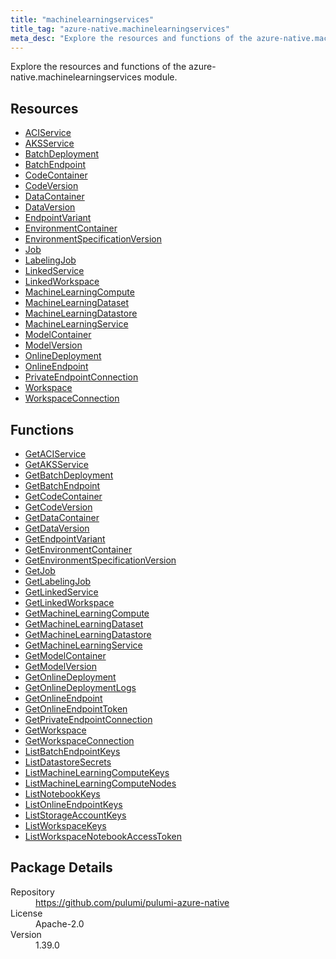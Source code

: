 ```yaml
---
title: "machinelearningservices"
title_tag: "azure-native.machinelearningservices"
meta_desc: "Explore the resources and functions of the azure-native.machinelearningservices module."
---
```


<!-- WARNING: this file was generated by Pulumi Docs Generator. -->
<!-- Do not edit by hand unless you're certain you know what you are doing! -->

Explore the resources and functions of the azure-native.machinelearningservices module.

<h2 id="resources">Resources</h2>
<ul class="api">
    <li><a href="aciservice" title="ACIService"><span class="symbol resource"></span>ACIService</a></li>
    <li><a href="aksservice" title="AKSService"><span class="symbol resource"></span>AKSService</a></li>
    <li><a href="batchdeployment" title="BatchDeployment"><span class="symbol resource"></span>BatchDeployment</a></li>
    <li><a href="batchendpoint" title="BatchEndpoint"><span class="symbol resource"></span>BatchEndpoint</a></li>
    <li><a href="codecontainer" title="CodeContainer"><span class="symbol resource"></span>CodeContainer</a></li>
    <li><a href="codeversion" title="CodeVersion"><span class="symbol resource"></span>CodeVersion</a></li>
    <li><a href="datacontainer" title="DataContainer"><span class="symbol resource"></span>DataContainer</a></li>
    <li><a href="dataversion" title="DataVersion"><span class="symbol resource"></span>DataVersion</a></li>
    <li><a href="endpointvariant" title="EndpointVariant"><span class="symbol resource"></span>EndpointVariant</a></li>
    <li><a href="environmentcontainer" title="EnvironmentContainer"><span class="symbol resource"></span>EnvironmentContainer</a></li>
    <li><a href="environmentspecificationversion" title="EnvironmentSpecificationVersion"><span class="symbol resource"></span>EnvironmentSpecificationVersion</a></li>
    <li><a href="job" title="Job"><span class="symbol resource"></span>Job</a></li>
    <li><a href="labelingjob" title="LabelingJob"><span class="symbol resource"></span>LabelingJob</a></li>
    <li><a href="linkedservice" title="LinkedService"><span class="symbol resource"></span>LinkedService</a></li>
    <li><a href="linkedworkspace" title="LinkedWorkspace"><span class="symbol resource"></span>LinkedWorkspace</a></li>
    <li><a href="machinelearningcompute" title="MachineLearningCompute"><span class="symbol resource"></span>MachineLearningCompute</a></li>
    <li><a href="machinelearningdataset" title="MachineLearningDataset"><span class="symbol resource"></span>MachineLearningDataset</a></li>
    <li><a href="machinelearningdatastore" title="MachineLearningDatastore"><span class="symbol resource"></span>MachineLearningDatastore</a></li>
    <li><a href="machinelearningservice" title="MachineLearningService"><span class="symbol resource"></span>MachineLearningService</a></li>
    <li><a href="modelcontainer" title="ModelContainer"><span class="symbol resource"></span>ModelContainer</a></li>
    <li><a href="modelversion" title="ModelVersion"><span class="symbol resource"></span>ModelVersion</a></li>
    <li><a href="onlinedeployment" title="OnlineDeployment"><span class="symbol resource"></span>OnlineDeployment</a></li>
    <li><a href="onlineendpoint" title="OnlineEndpoint"><span class="symbol resource"></span>OnlineEndpoint</a></li>
    <li><a href="privateendpointconnection" title="PrivateEndpointConnection"><span class="symbol resource"></span>PrivateEndpointConnection</a></li>
    <li><a href="workspace" title="Workspace"><span class="symbol resource"></span>Workspace</a></li>
    <li><a href="workspaceconnection" title="WorkspaceConnection"><span class="symbol resource"></span>WorkspaceConnection</a></li>
</ul>

<h2 id="functions">Functions</h2>
<ul class="api">
    <li><a href="getaciservice" title="GetACIService"><span class="symbol function"></span>GetACIService</a></li>
    <li><a href="getaksservice" title="GetAKSService"><span class="symbol function"></span>GetAKSService</a></li>
    <li><a href="getbatchdeployment" title="GetBatchDeployment"><span class="symbol function"></span>GetBatchDeployment</a></li>
    <li><a href="getbatchendpoint" title="GetBatchEndpoint"><span class="symbol function"></span>GetBatchEndpoint</a></li>
    <li><a href="getcodecontainer" title="GetCodeContainer"><span class="symbol function"></span>GetCodeContainer</a></li>
    <li><a href="getcodeversion" title="GetCodeVersion"><span class="symbol function"></span>GetCodeVersion</a></li>
    <li><a href="getdatacontainer" title="GetDataContainer"><span class="symbol function"></span>GetDataContainer</a></li>
    <li><a href="getdataversion" title="GetDataVersion"><span class="symbol function"></span>GetDataVersion</a></li>
    <li><a href="getendpointvariant" title="GetEndpointVariant"><span class="symbol function"></span>GetEndpointVariant</a></li>
    <li><a href="getenvironmentcontainer" title="GetEnvironmentContainer"><span class="symbol function"></span>GetEnvironmentContainer</a></li>
    <li><a href="getenvironmentspecificationversion" title="GetEnvironmentSpecificationVersion"><span class="symbol function"></span>GetEnvironmentSpecificationVersion</a></li>
    <li><a href="getjob" title="GetJob"><span class="symbol function"></span>GetJob</a></li>
    <li><a href="getlabelingjob" title="GetLabelingJob"><span class="symbol function"></span>GetLabelingJob</a></li>
    <li><a href="getlinkedservice" title="GetLinkedService"><span class="symbol function"></span>GetLinkedService</a></li>
    <li><a href="getlinkedworkspace" title="GetLinkedWorkspace"><span class="symbol function"></span>GetLinkedWorkspace</a></li>
    <li><a href="getmachinelearningcompute" title="GetMachineLearningCompute"><span class="symbol function"></span>GetMachineLearningCompute</a></li>
    <li><a href="getmachinelearningdataset" title="GetMachineLearningDataset"><span class="symbol function"></span>GetMachineLearningDataset</a></li>
    <li><a href="getmachinelearningdatastore" title="GetMachineLearningDatastore"><span class="symbol function"></span>GetMachineLearningDatastore</a></li>
    <li><a href="getmachinelearningservice" title="GetMachineLearningService"><span class="symbol function"></span>GetMachineLearningService</a></li>
    <li><a href="getmodelcontainer" title="GetModelContainer"><span class="symbol function"></span>GetModelContainer</a></li>
    <li><a href="getmodelversion" title="GetModelVersion"><span class="symbol function"></span>GetModelVersion</a></li>
    <li><a href="getonlinedeployment" title="GetOnlineDeployment"><span class="symbol function"></span>GetOnlineDeployment</a></li>
    <li><a href="getonlinedeploymentlogs" title="GetOnlineDeploymentLogs"><span class="symbol function"></span>GetOnlineDeploymentLogs</a></li>
    <li><a href="getonlineendpoint" title="GetOnlineEndpoint"><span class="symbol function"></span>GetOnlineEndpoint</a></li>
    <li><a href="getonlineendpointtoken" title="GetOnlineEndpointToken"><span class="symbol function"></span>GetOnlineEndpointToken</a></li>
    <li><a href="getprivateendpointconnection" title="GetPrivateEndpointConnection"><span class="symbol function"></span>GetPrivateEndpointConnection</a></li>
    <li><a href="getworkspace" title="GetWorkspace"><span class="symbol function"></span>GetWorkspace</a></li>
    <li><a href="getworkspaceconnection" title="GetWorkspaceConnection"><span class="symbol function"></span>GetWorkspaceConnection</a></li>
    <li><a href="listbatchendpointkeys" title="ListBatchEndpointKeys"><span class="symbol function"></span>ListBatchEndpointKeys</a></li>
    <li><a href="listdatastoresecrets" title="ListDatastoreSecrets"><span class="symbol function"></span>ListDatastoreSecrets</a></li>
    <li><a href="listmachinelearningcomputekeys" title="ListMachineLearningComputeKeys"><span class="symbol function"></span>ListMachineLearningComputeKeys</a></li>
    <li><a href="listmachinelearningcomputenodes" title="ListMachineLearningComputeNodes"><span class="symbol function"></span>ListMachineLearningComputeNodes</a></li>
    <li><a href="listnotebookkeys" title="ListNotebookKeys"><span class="symbol function"></span>ListNotebookKeys</a></li>
    <li><a href="listonlineendpointkeys" title="ListOnlineEndpointKeys"><span class="symbol function"></span>ListOnlineEndpointKeys</a></li>
    <li><a href="liststorageaccountkeys" title="ListStorageAccountKeys"><span class="symbol function"></span>ListStorageAccountKeys</a></li>
    <li><a href="listworkspacekeys" title="ListWorkspaceKeys"><span class="symbol function"></span>ListWorkspaceKeys</a></li>
    <li><a href="listworkspacenotebookaccesstoken" title="ListWorkspaceNotebookAccessToken"><span class="symbol function"></span>ListWorkspaceNotebookAccessToken</a></li>
</ul>

<h2 id="package-details">Package Details</h2>
<dl class="package-details">
	<dt>Repository</dt>
	<dd><a href="https://github.com/pulumi/pulumi-azure-native">https://github.com/pulumi/pulumi-azure-native</a></dd>
	<dt>License</dt>
	<dd>Apache-2.0</dd>
	<dt>Version</dt>
	<dd>1.39.0</dd>
</dl>

